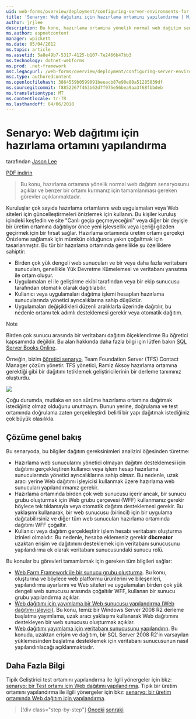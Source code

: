 ```yaml
---
uid: web-forms/overview/deployment/configuring-server-environments-for-web-deployment/scenario-configuring-a-staging-environment-for-web-deployment
title: 'Senaryo: Web dağıtımı için hazırlama ortamını yapılandırma | Microsoft Docs'
author: jrjlee
description: Bu konu, hazırlama ortamına yönelik normal web dağıtım senaryosunu açıklar ve benzer env ayarlamak için tamamlanması gereken görevler açıklanmaktadır...
ms.author: aspnetcontent
manager: wpickett
ms.date: 05/04/2012
ms.topic: article
ms.assetid: 5a8e49b7-5317-4125-b107-7e2466b47bb3
ms.technology: dotnet-webforms
ms.prod: .net-framework
msc.legacyurl: /web-forms/overview/deployment/configuring-server-environments-for-web-deployment/scenario-configuring-a-staging-environment-for-web-deployment
msc.type: authoredcontent
ms.openlocfilehash: 3864559b0599091beeacb87e90e80a51285039df
ms.sourcegitcommit: f8852267f463b62d7f975e56bea9aa3f68fbbdeb
ms.translationtype: MT
ms.contentlocale: tr-TR
ms.lasthandoff: 04/06/2018
---
```

<a name="scenario-configuring-a-staging-environment-for-web-deployment"></a>Senaryo: Web dağıtımı için hazırlama ortamını yapılandırma
====================
tarafından [Jason Lee](https://github.com/jrjlee)

[PDF indirin](https://msdnshared.blob.core.windows.net/media/MSDNBlogsFS/prod.evol.blogs.msdn.com/CommunityServer.Blogs.Components.WeblogFiles/00/00/00/63/56/8130.DeployingWebAppsInEnterpriseScenarios.pdf)

> Bu konu, hazırlama ortamına yönelik normal web dağıtım senaryosunu açıklar ve benzer bir ortamı kurmanız için tamamlanması gereken görevler açıklanmaktadır.


Kuruluşlar çok sayıda hazırlama ortamlarını web uygulamaları veya Web siteleri için güncelleştirmeleri önizlemek için kullanın. Bu kişiler kuruluş içindeki keşfedin ve site "Canlı geçip geçmeyeceğini" veya diğer bir deyişle bir üretim ortamına dağıtılıyor önce yeni işlevsellik veya içeriği gözden geçirmek için bir fırsat sağlar. Hazırlama ortamında üretim ortamı gerçekçi Önizleme sağlamak için mümkün olduğunca yakın çoğaltmak için tasarlanmıştır. Bu tür bir hazırlama ortamında genellikle şu özelliklere sahiptir:

- Birden çok yük dengeli web sunucuları ve bir veya daha fazla veritabanı sunucuları, genellikle Yük Devretme Kümelemesi ve veritabanı yansıtma ile ortam oluşur.
- Uygulamaları el ile geliştirme ekibi tarafından veya bir ekip sunucusu tarafından otomatik olarak dağıtılabilir.
- Kullanıcı veya uygulamaları dağıtma işlemi hesapları hazırlama sunucularında yönetici ayrıcalıklarına sahip düşüktür.
- Uygulamaları değişiklikleri düzenli aralıklarla üzerinde dağıtılır, bu nedenle ortamı tek adımlı desteklemesi gerekir veya otomatik dağıtım.

> [!NOTE]
> Birden çok sunucu arasında bir veritabanı dağıtım ölçeklendirme Bu öğretici kapsamında değildir. Bu alan hakkında daha fazla bilgi için lütfen bakın [SQL Server Books Online](https://technet.microsoft.com/library/ms130214.aspx).


Örneğin, bizim [öğretici senaryo](../deploying-web-applications-in-enterprise-scenarios/enterprise-web-deployment-scenario-overview.md), Team Foundation Server (TFS) Contact Manager çözüm yönetir. TFS yönetici, Ramiz Aksoy hazırlama ortamına gerektiği gibi bir dağıtımı tetiklemek geliştiricilerinin bir derleme tanımınız oluşturdu.

![](scenario-configuring-a-staging-environment-for-web-deployment/_static/image1.png)

Çoğu durumda, mutlaka en son sürüme hazırlama ortamına dağıtmak istediğiniz olmaz olduğunu unutmayın. Bunun yerine, doğrulama ve test ortamında doğrulama zaten gerçekleştirdi belirli bir yapı dağıtmak istediğiniz çok büyük olasılıkla.

## <a name="solution-overview"></a>Çözüme genel bakış

Bu senaryoda, bu bilgiler dağıtım gereksinimleri analizini öğesinden türetme:

- Hazırlama web sunucularını yönetici olmayan dağıtım desteklemesi için dağıtımı gerçekleştiren kullanıcı veya işlem hesap hazırlama sunucularında yönetici ayrıcalıklarına sahip olmaz. Bu nedenle, uzak aracı yerine Web dağıtımı işleyicisi kullanmak üzere hazırlama web sunucuları yapılandırmanız gerekir.
- Hazırlama ortamında birden çok web sunucusu içerir ancak, bir sunucu grubu oluşturmak için Web grubu çerçevesi (WFF) kullanmanız gerekir böylece tek tıklamayla veya otomatik dağıtım desteklemesi gerekir. Bu yaklaşımı kullanarak, bir web sunucusu (birincil) için bir uygulama dağıtabilirsiniz ve diğer tüm web sunucuları hazırlama ortamında dağıtımı WFF çoğaltır.
- Kullanıcı veya dağıtım gerçekleştirir işlem hesabı veritabanı oluşturma izinleri olmalıdır. Bu nedenle, hesaba eklemeniz gerekir **dbcreator** uzaktan erişim ve dağıtımını desteklemek için veritabanı sunucusunu yapılandırma ek olarak veritabanı sunucusundaki sunucu rolü.

Bu konular bu görevleri tamamlamak için gereken tüm bilgileri sağlar:

- [Web Farm Framework ile bir sunucu grubu oluşturma](creating-a-server-farm-with-the-web-farm-framework.md). Bu konu, oluşturma ve böylece web platformu ürünlerini ve bileşenleri, yapılandırma ayarlarını ve Web siteleri ve uygulamaları birden çok yük dengeli web sunucusu arasında çoğaltılır WFF, kullanan bir sunucu grubu yapılandırma açıklar.
- [Web dağıtımı için yayımlama bir Web sunucusu yapılandırma (Web dağıtımı işleyici)](configuring-a-web-server-for-web-deploy-publishing-web-deploy-handler.md). Bu konu, temiz bir Windows Server 2008 R2 derleme başlatma yayımlama, uzak aracı yaklaşımı kullanarak Web dağıtımını destekleyen bir web sunucusu oluşturmak açıklar.
- [Web dağıtımı yayımlama için veritabanı sunucusunu yapılandırın](configuring-a-database-server-for-web-deploy-publishing.md). Bu konuda, uzaktan erişim ve dağıtım, bir SQL Server 2008 R2'in varsayılan yüklemesinden başlatma desteklemek için veritabanı sunucusunun nasıl yapılandırılacağı açıklanmaktadır.

## <a name="further-reading"></a>Daha Fazla Bilgi

Tipik Geliştirici test ortamını yapılandırma ile ilgili yönergeler için bkz: [senaryo: bir Test ortamı için Web dağıtımı yapılandırma](scenario-configuring-a-test-environment-for-web-deployment.md). Tipik bir üretim ortamını yapılandırma ile ilgili yönergeler için bkz: [senaryo: bir üretim ortamında Web dağıtım için yapılandırma](scenario-configuring-a-production-environment-for-web-deployment.md).

> [!div class="step-by-step"]
> [Önceki](scenario-configuring-a-test-environment-for-web-deployment.md)
> [sonraki](scenario-configuring-a-production-environment-for-web-deployment.md)
